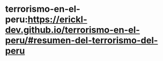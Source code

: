 # terrorismo-en-el-peru:https://erickl-dev.github.io/terrorismo-en-el-peru/#resumen-del-terrorismo-del-peru
